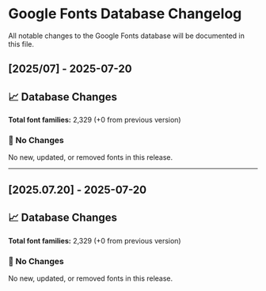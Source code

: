 # Google Fonts Database Changelog

All notable changes to the Google Fonts database will be documented in this file.

## [2025/07] - 2025-07-20

## 📈 Database Changes

**Total font families:** 2,329 (+0 from previous version)

### 📝 No Changes

No new, updated, or removed fonts in this release.

---

## [2025.07.20] - 2025-07-20

## 📈 Database Changes

**Total font families:** 2,329 (+0 from previous version)

### 📝 No Changes

No new, updated, or removed fonts in this release.
